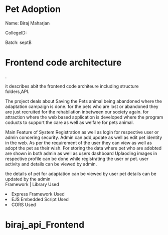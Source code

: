 # Pet Adoption

Name: Biraj Maharjan

CollegeID: 

Batch: septB


# Frontend code architecture
. 

it describes abit the frontend  code architeure including structure folders,API.

The project deals about Saving the Pets animal being abandoned where the adaptation campaign is done. for the pets who are lost or abandoned they are just recruited for the rehabilation inbetween our society again. for attraction where the web based application is developed where the program  coducts to support the care as well as welfare for pets animal.

Main Feature of System
Registration as well as login for respective user or admin concering security.
Admin can add,update as well as edit pet identity in the web.
As per the requirement of the user they can view as well as adopt the pet as their wish.
For storing the data where pet who are adobted are shown in both admin as well as users dashboard
Uplaoding images in respective profile can be done while registrating the user or pet.
user activity and details can be viewed by admin.

the details of pet for adaptation can be viewed by user
pet details can be updated by the admin
\
Framework | Library Used

<li>Express Framework Used</li>
<li>EJS Embedded Script Used</li>
<li>CORS Used</li>

# biraj_api_Frontend
